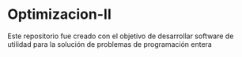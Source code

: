# Optimizacion-II
Este repositorio fue creado con el objetivo de desarrollar software de utilidad para la solución de problemas de programación entera
